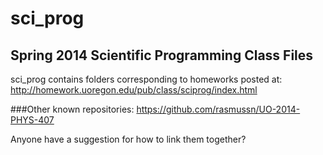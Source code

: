sci_prog
========

## Spring 2014 Scientific Programming Class Files

sci_prog contains folders corresponding to homeworks posted at: 
http://homework.uoregon.edu/pub/class/sciprog/index.html

###Other known repositories:
https://github.com/rasmussn/UO-2014-PHYS-407

Anyone have a suggestion for how to link them together?
